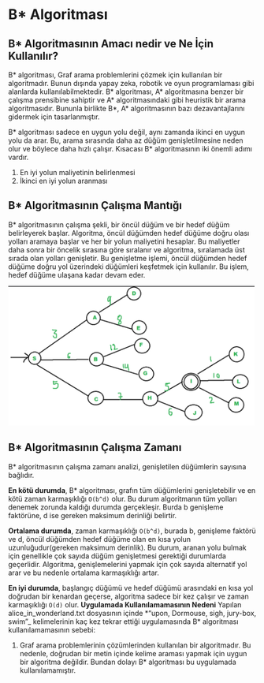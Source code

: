 # B\* Algoritması

## B\* Algoritmasının Amacı nedir ve Ne İçin Kullanılır?

B* algoritması, Graf arama problemlerini çözmek için kullanılan bir algoritmadır.
Bunun dışında yapay zeka, robotik ve oyun programlaması gibi alanlarda kullanılabilmektedir.
B* algoritması, A* algoritmasına benzer bir çalışma prensibine sahiptir ve A* algoritmasındaki gibi heuristik bir arama algoritmasıdır. Bununla birlikte B*, A* algoritmasının bazı dezavantajlarını gidermek için tasarlanmıştır.

B* algoritması sadece en uygun yolu değil, aynı zamanda ikinci en uygun yolu da arar. Bu, arama sırasında daha az düğüm genişletilmesine neden olur ve böylece daha hızlı çalışır. Kısacası B* algoritmasının iki önemli adımı vardır.

1. En iyi yolun maliyetinin belirlenmesi
2. İkinci en iyi yolun aranması

## B\* Algoritmasının Çalışma Mantığı

B\* algoritmasının çalışma şekli, bir öncül düğüm ve bir hedef düğüm belirleyerek başlar. Algoritma, öncül düğümden hedef düğüme doğru olası yolları aramaya başlar ve her bir yolun maliyetini hesaplar. Bu maliyetler daha sonra bir öncelik sırasına göre sıralanır ve algoritma, sıralamada üst sırada olan yolları genişletir. Bu genişletme işlemi, öncül düğümden hedef düğüme doğru yol üzerindeki düğümleri keşfetmek için kullanılır. Bu işlem, hedef düğüme ulaşana kadar devam eder.

<img src="https://github.com/pelinustunel/AlgoritmaKs1-2-B-Algorithm/blob/main/B_algorithm.jpeg" alt="B* algoritması mantığı" width="500">

## B\* Algoritmasının Çalışma Zamanı

B\* algoritmasının çalışma zamanı analizi, genişletilen düğümlerin sayısına bağlıdır.

**En kötü durumda**, B\* algoritması, grafın tüm düğümlerini genişletebilir ve en kötü zaman karmaşıklığı `O(b^d)` olur. Bu durum algoritmanın tüm yolları denemek zorunda kaldığı durumda gerçekleşir. Burda b genişleme faktörüne, d ise gereken maksimum derinliği belirtir.

**Ortalama durumda**, zaman karmaşıklığı `O(b^d)`, burada b, genişleme faktörü ve d, öncül düğümden hedef düğüme olan en kısa yolun uzunluğudur(gereken maksimum derinlik). Bu durum, aranan yolu bulmak için genellikle çok sayıda düğüm genişletmesi gerektiği durumlarda geçerlidir. Algoritma, genişlemelerini yapmak için çok sayıda alternatif yol arar ve bu nedenle ortalama karmaşıklığı artar.

**En iyi durumda**, başlangıç düğümü ve hedef düğümü arasındaki en kısa yol doğrudan bir kenardan geçerse, algoritma sadece bir kez çalışır ve zaman karmaşıklığı `O(d)` olur.
**Uygulamada Kullanılamamasının Nedeni**
Yapılan alice_in_wonderland.txt dosyasının içinde \*“upon, Dormouse, sigh, jury-box, swim”\_ kelimelerinin kaç kez tekrar ettiği uygulamasında B\* algoritması kullanılamamasının
sebebi:

1. Graf arama problemlerinin çözümlerinden kullanılan bir algoritmadır. Bu nedenle, doğrudan bir metin içinde kelime araması yapmak için uygun bir algoritma değildir. Bundan dolayı B\* algoritması bu uygulamada kullanılamamıştır.
